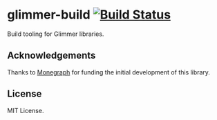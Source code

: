 # glimmer-build [![Build Status](https://secure.travis-ci.org/glimmerjs/glimmer-build.svg?branch=master)](http://travis-ci.org/glimmerjs/glimmer-build)

Build tooling for Glimmer libraries.

## Acknowledgements

Thanks to [Monegraph](http://monegraph.com) for funding the initial development
of this library.

## License

MIT License.

